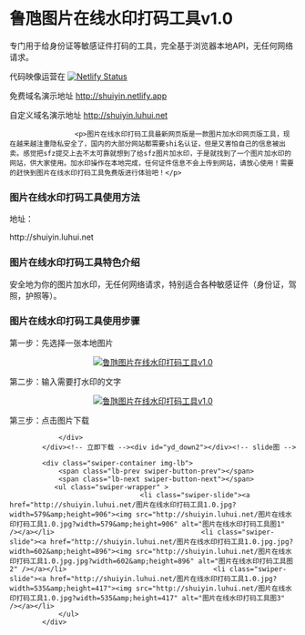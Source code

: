 # 鲁虺图片在线水印打码工具v1.0

专门用于给身份证等敏感证件打码的工具，完全基于浏览器本地API，无任何网络请求。

代码映像运营在
[![Netlify Status](https://api.netlify.com/api/v1/badges/ae438f52-ab61-4bc8-94a9-330a03718e3d/deploy-status)](https://app.netlify.com/sites/shuiyin/deploys)




免费域名演示地址
http://shuiyin.netlify.app


自定义域名演示地址
http://shuiyin.luhui.net


                    <p>图片在线水印打码工具最新网页版是一款图片加水印网页版工具，现在越来越注重隐私安全了，国内的大部分网站都需要shi名认证，但是又害怕自己的信息被出卖。感觉把sfz提交上去不太可靠就想到了给sfz图片加水印，于是就找到了一个图片加水印的网站，供大家使用。加水印操作在本地完成，任何证件信息不会上传到网站，请放心使用！需要的赶快到图片在线水印打码工具免费版进行体验吧！</p>

<h3>图片在线水印打码工具使用方法</h3>

<p>地址：</p>

<p>http://shuiyin.luhui.net</p>

<h3>图片在线水印打码工具特色介绍</h3>

<p>安全地为你的图片加水印，无任何网络请求，特别适合各种敏感证件（身份证，驾照，护照等）。</p>

<h3>图片在线水印打码工具使用步骤</h3>

<p>第一步：先选择一张本地图片</p>

<p style="text-align: center;"><a href="http://shuiyin.luhui.net/图片在线水印打码工具1.0.jpg?width=602&amp;height=896" target="_blank"><img alt="鲁虺图片在线水印打码工具v1.0" src="http://shuiyin.luhui.net/图片在线水印打码工具1.0.jpg?width=602&amp;height=896" /></a></p>

<p>第二步：输入需要打水印的文字</p>

<p style="text-align: center;"><a href="http://shuiyin.luhui.net/图片在线水印打码工具1.0.jpg?width=579&amp;height=906" target="_blank"><img alt="鲁虺图片在线水印打码工具v1.0" src="http://shuiyin.luhui.net/图片在线水印打码工具1.0.jpg?width=579&amp;height=906" /></a></p>

<p>第三步：点击图片下载</p>

                    
                </div>
            </div><!-- 立即下载 --><div id="yd_down2"></div><!-- slide图 -->

            <div class="swiper-container img-lb">
                <span class="lb-prev swiper-button-prev"></span>
                <span class="lb-next swiper-button-next"></span>
               <ul class="swiper-wrapper" >
                                    <li class="swiper-slide"><a href="http://shuiyin.luhui.net/图片在线水印打码工具1.0.jpg?width=579&amp;height=906"><img src="http://shuiyin.luhui.net/图片在线水印打码工具1.0.jpg?width=579&amp;height=906" alt="图片在线水印打码工具图1" /></a></li>                                    <li class="swiper-slide"><a href="http://shuiyin.luhui.net/图片在线水印打码工具1.0.jpg.jpg?width=602&amp;height=896"><img src="http://shuiyin.luhui.net/图片在线水印打码工具1.0.jpg.jpg?width=602&amp;height=896" alt="图片在线水印打码工具图2" /></a></li>                                    <li class="swiper-slide"><a href="http://shuiyin.luhui.net/图片在线水印打码工具1.0.jpg?width=535&amp;height=417"><img src="http://shuiyin.luhui.net/图片在线水印打码工具1.0.jpg?width=535&amp;height=417" alt="图片在线水印打码工具图3" /></a></li>
                </ul>
            </div>
